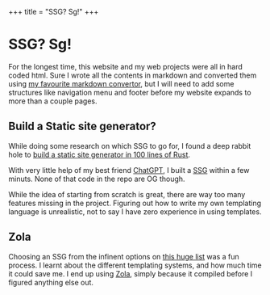+++
title = "SSG? Sg!"
+++

# SSG? Sg!
For the longest time, this website and my web projects were all in hard coded html.
Sure I wrote all the contents in markdown and converted them using [my favourite markdown convertor](https://tait.tech/md/), but I will need to add some structures like navigation menu and footer before my website expands to more than a couple pages.

## Build a Static site generator?
While doing some research on which SSG to go for, I found a deep rabbit hole to [build a static site generator in 100 lines of Rust](https://kerkour.com/rust-static-site-generator).

With very little help of my best friend [ChatGPT](https://chat.openai.com/), I built a [SSG](https://github.com/clippyCat/ssg) within a few minuts. None of that code in the repo are OG though.

While the idea of starting from scratch is great, there are way too many features missing in the project. Figuring out how to write my own templating language is unrealistic, not to say I have zero experience in using templates.

## Zola
Choosing an SSG from the infinent options on [this huge list](https://jamstack.org/generators/) was a fun process. I learnt about the different templating systems, and how much time it could save me.
I end up using [Zola](https://www.getzola.org/), simply because it compiled before I figured anything else out.

